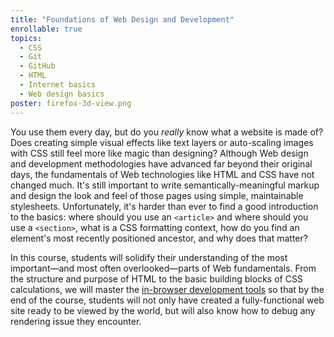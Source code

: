 ```yaml
---
title: "Foundations of Web Design and Development"
enrollable: true
topics:
  - CSS
  - Git
  - GitHub
  - HTML
  - Internet basics
  - Web design basics
poster: firefox-3d-view.png
---
```


You use them every day, but do you *really* know what a website is made of? Does creating simple visual effects like text layers or auto-scaling images with CSS still feel more like magic than designing? Although Web design and development methodologies have advanced far beyond their original days, the fundamentals of Web technologies like HTML and CSS have not changed much. It's still important to write semantically-meaningful markup and design the look and feel of those pages using simple, maintainable stylesheets. Unfortunately, it's harder than ever to find a good introduction to the basics: where should you use an `<article>` and where should you use a `<section>`, what is a CSS formatting context, how do you find an element's most recently positioned ancestor, and why does that matter?

In this course, students will solidify their understanding of the most important—and most often overlooked—parts of Web fundamentals. From the structure and purpose of HTML to the basic building blocks of CSS calculations, we will master the [in-browser development tools](https://developer.mozilla.org/en-US/docs/Tools) so that by the end of the course, students will not only have created a fully-functional web site ready to be viewed by the world, but will also know how to debug any rendering issue they encounter.
